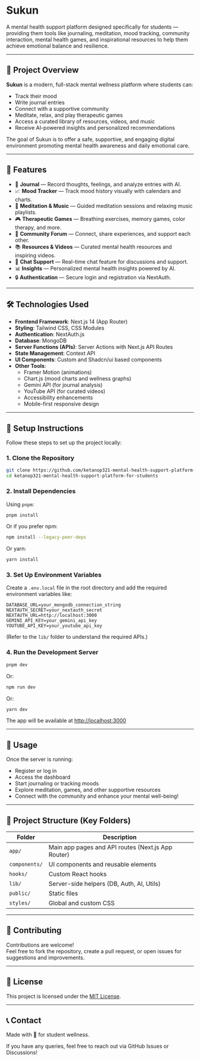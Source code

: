 # Sukun

A mental health support platform designed specifically for students — providing them tools like journaling, meditation, mood tracking, community interaction, mental health games, and inspirational resources to help them achieve emotional balance and resilience.

---

## 🌟 Project Overview

**Sukun** is a modern, full-stack mental wellness platform where students can:
- Track their mood
- Write journal entries
- Connect with a supportive community
- Meditate, relax, and play therapeutic games
- Access a curated library of resources, videos, and music
- Receive AI-powered insights and personalized recommendations

The goal of Sukun is to offer a safe, supportive, and engaging digital environment promoting mental health awareness and daily emotional care.

---

## 🚀 Features

- 📝 **Journal** — Record thoughts, feelings, and analyze entries with AI.
- 📈 **Mood Tracker** — Track mood history visually with calendars and charts.
- 🧘 **Meditation & Music** — Guided meditation sessions and relaxing music playlists.
- 🎮 **Therapeutic Games** — Breathing exercises, memory games, color therapy, and more.
- 🤝 **Community Forum** — Connect, share experiences, and support each other.
- 📚 **Resources & Videos** — Curated mental health resources and inspiring videos.
- 💬 **Chat Support** — Real-time chat feature for discussions and support.
- 📊 **Insights** — Personalized mental health insights powered by AI.
- 🔒 **Authentication** — Secure login and registration via NextAuth.

---

## 🛠️ Technologies Used

- **Frontend Framework**: Next.js 14 (App Router)
- **Styling**: Tailwind CSS, CSS Modules
- **Authentication**: NextAuth.js
- **Database**: MongoDB
- **Server Functions (APIs)**: Server Actions with Next.js API Routes
- **State Management**: Context API
- **UI Components**: Custom and Shadcn/ui based components
- **Other Tools**:
  - Framer Motion (animations)
  - Chart.js (mood charts and wellness graphs)
  - Gemini API (for journal analysis)
  - YouTube API (for curated videos)
  - Accessibility enhancements
  - Mobile-first responsive design

---

## 🧩 Setup Instructions

Follow these steps to set up the project locally:

### 1. Clone the Repository

```bash
git clone https://github.com/ketanop321-mental-health-support-platform-for-students.git
cd ketanop321-mental-health-support-platform-for-students
```

### 2. Install Dependencies

Using `pnpm`:

```bash
pnpm install
```

Or if you prefer npm:

```bash
npm install --legacy-peer-deps
```

Or yarn:

```bash
yarn install
```

### 3. Set Up Environment Variables

Create a `.env.local` file in the root directory and add the required environment variables like:

```env
DATABASE_URL=your_mongodb_connection_string
NEXTAUTH_SECRET=your_nextauth_secret
NEXTAUTH_URL=http://localhost:3000
GEMINI_API_KEY=your_gemini_api_key
YOUTUBE_API_KEY=your_youtube_api_key
```

(Refer to the `lib/` folder to understand the required APIs.)

### 4. Run the Development Server

```bash
pnpm dev
```

Or:

```bash
npm run dev
```

Or:

```bash
yarn dev
```

The app will be available at [http://localhost:3000](http://localhost:3000)

---

## 🧪 Usage

Once the server is running:
- Register or log in
- Access the dashboard
- Start journaling or tracking moods
- Explore meditation, games, and other supportive resources
- Connect with the community and enhance your mental well-being!

---

## 📁 Project Structure (Key Folders)

| Folder         | Description                                           |
| -------------- | ----------------------------------------------------- |
| `app/`         | Main app pages and API routes (Next.js App Router)    |
| `components/`  | UI components and reusable elements                  |
| `hooks/`       | Custom React hooks                                    |
| `lib/`         | Server-side helpers (DB, Auth, AI, Utils)             |
| `public/`      | Static files                                          |
| `styles/`      | Global and custom CSS                                |

---

## 💖 Contributing

Contributions are welcome!  
Feel free to fork the repository, create a pull request, or open issues for suggestions and improvements.

---

## 📜 License

This project is licensed under the [MIT License](LICENSE).

---

## 📞 Contact

Made with 💚 for student wellness.

If you have any queries, feel free to reach out via GitHub Issues or Discussions!
